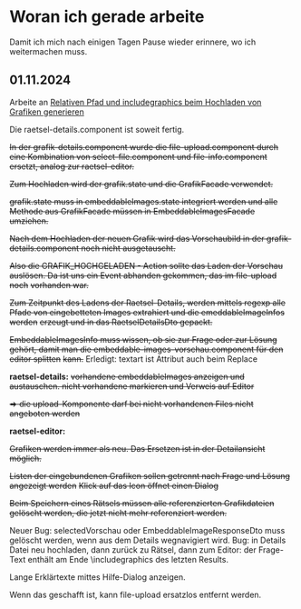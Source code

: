 # Woran ich gerade arbeite

Damit ich mich nach einigen Tagen Pause wieder erinnere, wo ich weitermachen muss.

## 01.11.2024

Arbeite an [Relativen Pfad und includegraphics beim Hochladen von Grafiken generieren](https://github.com/heike2718/mathe-jung-alt/issues/96)

Die raetsel-details.component ist soweit fertig.

~~In der grafik-details.component wurde die file-upload.component durch eine Kombination von select-file.component und file-info.component~~
~~ersetzt, analog zur raetsel-editor.~~

~~Zum Hochladen wird der grafik.state und die GrafikFacade verwendet.~~ 

~~grafik.state muss in embeddableImages.state integriert werden und alle Methode aus GrafikFacade müssen in EmbeddableImagesFacade umziehen.~~

~~Nach dem Hochladen der neuen Grafik wird das Vorschaubild in der grafik-details.component noch nicht ausgetauscht.~~


~~Also die GRAFIK_HOCHGELADEN - Action sollte das Laden der Vorschau auslösen. Da ist uns ein Event abhanden gekommen, das im file-upload noch~~
~~vorhanden war.~~

~~Zum Zeitpunkt des Ladens der Raetsel-Details, werden mittels regexp alle Pfade von eingebetteten Images extrahiert und die emeddableImageInfos werden~~
~~erzeugt und in das RaetselDetailsDto gepackt.~~

~~EmbeddableImagesInfo muss wissen, ob sie zur Frage oder zur Lösung gehört, damit man die embeddable-images-vorschau.component für den editor splitten~~ ~~kann.~~ Erledigt: textart ist Attribut auch beim Replace


__raetsel-details:__ ~~vorhandene embeddableImages anzeigen und austauschen. nicht vorhandene markieren und Verweis auf Editor~~

~~=> die upload-Komponente darf bei nicht vorhandenen Files nicht angeboten werden~~

__raetsel-editor:__ 

~~Grafiken werden immer als neu. Das Ersetzen ist in der Detailansicht möglich.~~

~~Listen der eingebundenen Grafiken sollen getrennt nach Frage und Lösung angezeigt werden~~
~~Klick auf das Icon öffnet einen Dialog~~

~~Beim Speichern eines Rätsels müssen alle referenzierten Grafikdateien gelöscht werden, die jetzt nicht mehr referenziert werden.~~

Neuer Bug:
selectedVorschau oder EmbeddableImageResponseDto muss gelöscht werden, wenn aus dem Details wegnavigiert wird.
Bug: in Details Datei neu hochladen, dann zurück zu Rätsel, dann zum Editor: der Frage-Text enthält am Ende \\includegraphics des letzten Results.

Lange Erklärtexte mittes Hilfe-Dialog anzeigen.




Wenn das geschafft ist, kann file-upload ersatzlos entfernt werden.